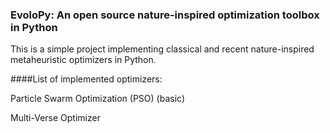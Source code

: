### EvoloPy: An open source nature-inspired optimization toolbox in Python


This is a simple project implementing classical and recent nature-inspired metaheuristic optimizers in Python.


####List of implemented optimizers:

Particle Swarm Optimization (PSO) (basic)

Multi-Verse Optimizer
